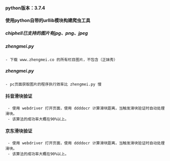 <!--
 * @Description: In User Settings Edit
 * @Author: your name
 * @Date: 2019-10-19 11:26:20
 * @LastEditTime: 2019-10-19 12:59:35
 * @LastEditors: Please set LastEditors
 -->
#### python版本：3.7.4 
#### 使用python自带的urllib模块构建爬虫工具
##### chiphell已支持的图片有jpg、png、jpeg
##### zhengmei.py 
    - 下载 www.zhengmei.co 的所有栏目图片，不包含（正妹秀）
##### zhengmei.py 
    - pc页面获取图片的程序执行效率比 zhengmei.py 慢

#### 抖音滑块验证
     - 使用 webdriver 打开页面，使用 ddddocr 计算滑块距离，当触发滑块验证时自动处理滑块。
     - 该算法的成功率大概在90%以上。
#### 京东滑块验证
     - 使用 webdriver 打开页面，使用 ddddocr 计算滑块距离，当触发滑块验证时自动处理滑块。
     - 该算法的成功率大概在90%以上。
